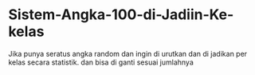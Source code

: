 # Sistem-Angka-100-di-Jadiin-Ke-kelas
Jika punya seratus angka random dan ingin di urutkan dan di jadikan per kelas secara statistik. dan bisa di ganti sesuai jumlahnya
